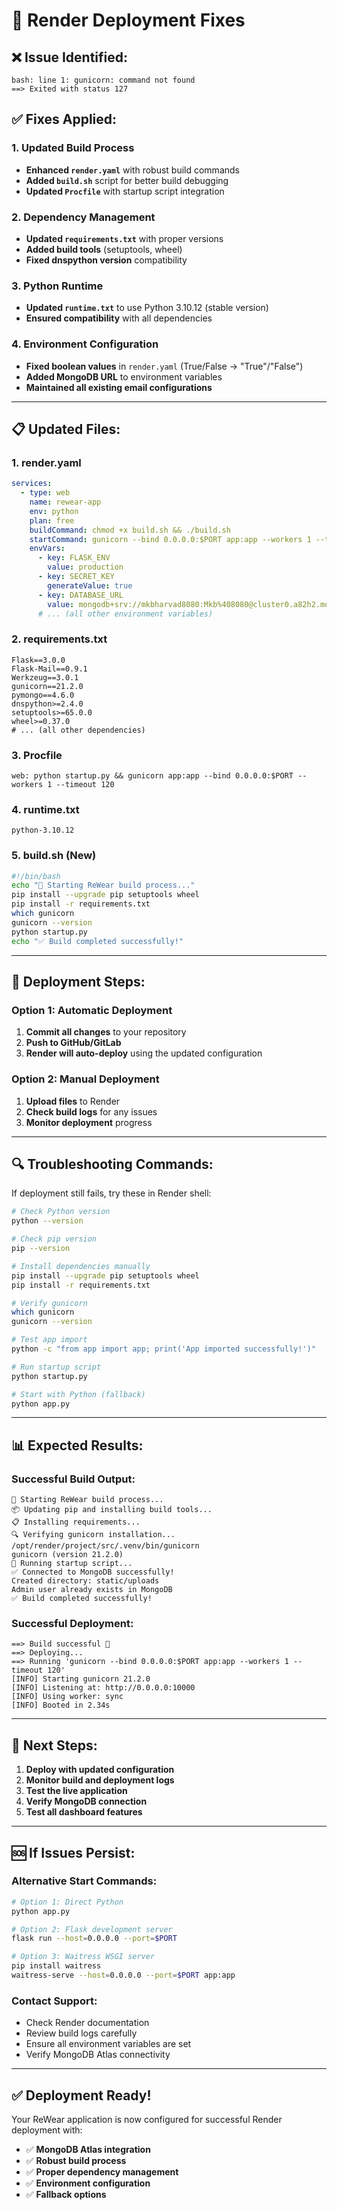 # 🔧 Render Deployment Fixes

## ❌ **Issue Identified:**
```
bash: line 1: gunicorn: command not found
==> Exited with status 127
```

## ✅ **Fixes Applied:**

### **1. Updated Build Process**
- **Enhanced `render.yaml`** with robust build commands
- **Added `build.sh`** script for better build debugging
- **Updated `Procfile`** with startup script integration

### **2. Dependency Management**
- **Updated `requirements.txt`** with proper versions
- **Added build tools** (setuptools, wheel)
- **Fixed dnspython version** compatibility

### **3. Python Runtime**
- **Updated `runtime.txt`** to use Python 3.10.12 (stable version)
- **Ensured compatibility** with all dependencies

### **4. Environment Configuration**
- **Fixed boolean values** in `render.yaml` (True/False → "True"/"False")
- **Added MongoDB URL** to environment variables
- **Maintained all existing email configurations**

---

## 📋 **Updated Files:**

### **1. render.yaml**
```yaml
services:
  - type: web
    name: rewear-app
    env: python
    plan: free
    buildCommand: chmod +x build.sh && ./build.sh
    startCommand: gunicorn --bind 0.0.0.0:$PORT app:app --workers 1 --timeout 120
    envVars:
      - key: FLASK_ENV
        value: production
      - key: SECRET_KEY
        generateValue: true
      - key: DATABASE_URL
        value: mongodb+srv://mkbharvad8080:Mkb%408080@cluster0.a82h2.mongodb.net/...
      # ... (all other environment variables)
```

### **2. requirements.txt**
```
Flask==3.0.0
Flask-Mail==0.9.1
Werkzeug==3.0.1
gunicorn==21.2.0
pymongo==4.6.0
dnspython>=2.4.0
setuptools>=65.0.0
wheel>=0.37.0
# ... (all other dependencies)
```

### **3. Procfile**
```
web: python startup.py && gunicorn app:app --bind 0.0.0.0:$PORT --workers 1 --timeout 120
```

### **4. runtime.txt**
```
python-3.10.12
```

### **5. build.sh** (New)
```bash
#!/bin/bash
echo "🚀 Starting ReWear build process..."
pip install --upgrade pip setuptools wheel
pip install -r requirements.txt
which gunicorn
gunicorn --version
python startup.py
echo "✅ Build completed successfully!"
```

---

## 🚀 **Deployment Steps:**

### **Option 1: Automatic Deployment**
1. **Commit all changes** to your repository
2. **Push to GitHub/GitLab**
3. **Render will auto-deploy** using the updated configuration

### **Option 2: Manual Deployment**
1. **Upload files** to Render
2. **Check build logs** for any issues
3. **Monitor deployment** progress

---

## 🔍 **Troubleshooting Commands:**

If deployment still fails, try these in Render shell:

```bash
# Check Python version
python --version

# Check pip version
pip --version

# Install dependencies manually
pip install --upgrade pip setuptools wheel
pip install -r requirements.txt

# Verify gunicorn
which gunicorn
gunicorn --version

# Test app import
python -c "from app import app; print('App imported successfully!')"

# Run startup script
python startup.py

# Start with Python (fallback)
python app.py
```

---

## 📊 **Expected Results:**

### **Successful Build Output:**
```
🚀 Starting ReWear build process...
📦 Updating pip and installing build tools...
📋 Installing requirements...
🔍 Verifying gunicorn installation...
/opt/render/project/src/.venv/bin/gunicorn
gunicorn (version 21.2.0)
🏁 Running startup script...
✅ Connected to MongoDB successfully!
Created directory: static/uploads
Admin user already exists in MongoDB
✅ Build completed successfully!
```

### **Successful Deployment:**
```
==> Build successful 🎉
==> Deploying...
==> Running 'gunicorn --bind 0.0.0.0:$PORT app:app --workers 1 --timeout 120'
[INFO] Starting gunicorn 21.2.0
[INFO] Listening at: http://0.0.0.0:10000
[INFO] Using worker: sync
[INFO] Booted in 2.34s
```

---

## 🎯 **Next Steps:**

1. **Deploy with updated configuration**
2. **Monitor build and deployment logs**
3. **Test the live application**
4. **Verify MongoDB connection**
5. **Test all dashboard features**

---

## 🆘 **If Issues Persist:**

### **Alternative Start Commands:**
```bash
# Option 1: Direct Python
python app.py

# Option 2: Flask development server
flask run --host=0.0.0.0 --port=$PORT

# Option 3: Waitress WSGI server
pip install waitress
waitress-serve --host=0.0.0.0 --port=$PORT app:app
```

### **Contact Support:**
- Check Render documentation
- Review build logs carefully
- Ensure all environment variables are set
- Verify MongoDB Atlas connectivity

---

## ✅ **Deployment Ready!**

Your ReWear application is now configured for successful Render deployment with:
- ✅ **MongoDB Atlas integration**
- ✅ **Robust build process**
- ✅ **Proper dependency management**
- ✅ **Environment configuration**
- ✅ **Fallback options**
